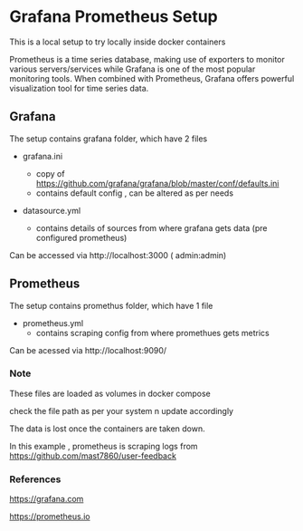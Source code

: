 # Grafana Prometheus Setup

This is a local setup to try locally inside docker containers

Prometheus is a time series database, making use of exporters to monitor various servers/services while Grafana is one of the most popular monitoring tools. When combined with Prometheus, Grafana offers powerful visualization tool for time series data.

## Grafana

The setup contains grafana folder, which have 2 files

- grafana.ini
    - copy of https://github.com/grafana/grafana/blob/master/conf/defaults.ini
    - contains default config , can be altered as per needs

- datasource.yml
    - contains details of sources from where grafana gets data (pre configured prometheus)

Can be accessed via http://localhost:3000 ( admin:admin)

## Prometheus

The setup contains promethus folder, which have 1 file

- prometheus.yml
    - contains scraping config from where promethues gets metrics

Can be acessed via http://localhost:9090/

### Note
These files are loaded as volumes in docker compose

check the file path as per your system n update accordingly

The data is lost once the containers are taken down.

In this example , prometheus is scraping logs from https://github.com/mast7860/user-feedback

### References

https://grafana.com

https://prometheus.io
